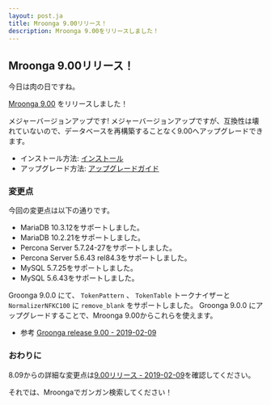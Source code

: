 ```yaml
---
layout: post.ja
title: Mroonga 9.00リリース！
description: Mroonga 9.00をリリースしました！
---
```


## Mroonga 9.00リリース！

今日は肉の日ですね。

[Mroonga 9.00](/ja/docs/news.html#release-9-00) をリリースしました！

メジャーバージョンアップです! メジャーバージョンアップですが、互換性は壊れていないので、データベースを再構築することなく9.00へアップグレードできます。

* インストール方法: [インストール](/ja/docs/install.html)
* アップグレード方法: [アップグレードガイド](/ja/docs/upgrade.html)

### 変更点

今回の変更点は以下の通りです。

  * MariaDB 10.3.12をサポートしました。
  * MariaDB 10.2.21をサポートしました。
  * Percona Server 5.7.24-27をサポートしました。
  * Percona Server 5.6.43 rel84.3をサポートしました。
  * MySQL 5.7.25をサポートしました。
  * MySQL 5.6.43をサポートしました。

Groonga 9.0.0 にて、 ``TokenPattern`` 、 ``TokenTable`` トークナイザーと ``NormalizerNFKC100`` に ``remove_blank`` をサポートしました。
Groonga 9.0.0 にアップグレードすることで、Mroonga 9.00からこれらを使えます。

* 参考 [Groonga release 9.00 - 2019-02-09](http://groonga.org/docs/news.html#release-9-0-0-2019-02-09)

### おわりに

8.09からの詳細な変更点は[9.00リリース - 2019-02-09](/ja/docs/news.html#release-9-00)を確認してください。

それでは、Mroongaでガンガン検索してください！

